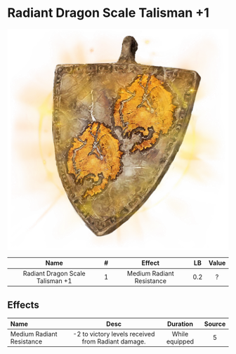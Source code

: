 # Radiant Dragon Scale Talisman +1

![Copyrighted Image](RadiantDragonScaleTalisman+1.png)





|               Name               | # |          Effect          | LB | Value |
| :------------------------------: | :-: | :-----------------------: | :-: | :---: |
| Radiant Dragon Scale Talisman +1 | 1 | Medium Radiant Resistance | 0.2 |   ?   |

## Effects

| Name                      |                       Desc                       |    Duration    | Source |
| :------------------------ | :------------------------------------------------: | :------------: | :-----------: |
| Medium Radiant Resistance | -2 to victory levels received from Radiant damage. | While equipped |       5       |
